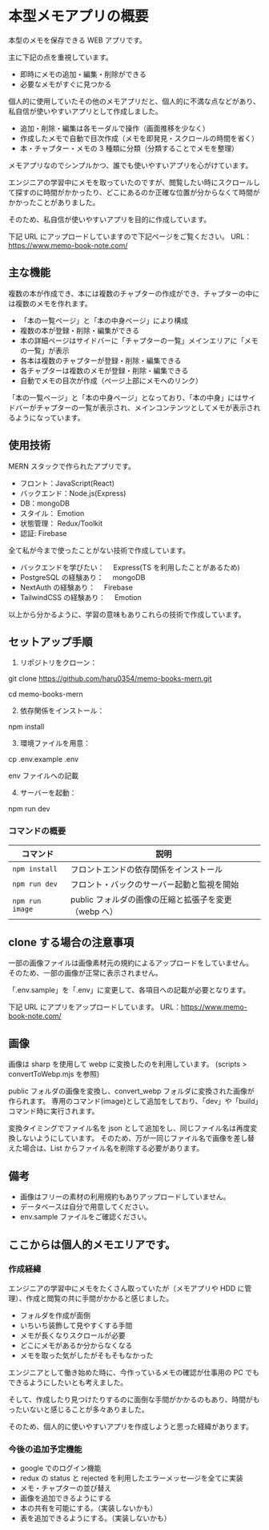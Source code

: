 # 本型メモアプリの概要

本型のメモを保存できる WEB アプリです。

主に下記の点を重視しています。

- 即時にメモの追加・編集・削除ができる
- 必要なメモがすぐに見つかる

個人的に使用していたその他のメモアプリだと、個人的に不満な点などがあり、私自信が使いやすいアプリとして作成しました。

- 追加・削除・編集は各モーダルで操作（画面推移を少なく）
- 作成したメモで自動で目次作成（メモを即発見・スクロールの時間を省く）
- 本・チャプター・メモの 3 種類に分類（分類することでメモを整理）

メモアプリなのでシンプルかつ、誰でも使いやすいアプリを心がけています。

エンジニアの学習中にメモを取っていたのですが、閲覧したい時にスクロールして探すのに時間がかかったり、どこにあるのか正確な位置が分からなくて時間がかかったことがありました。

そのため、私自信が使いやすいアプリを目的に作成しています。

下記 URL にアップロードしていますので下記ページをご覧ください。
URL：https://www.memo-book-note.com/

## 主な機能

複数の本が作成でき、本には複数のチャプターの作成ができ、チャプターの中には複数のメモを作れます。

- 「本の一覧ページ」と「本の中身ページ」により構成
- 複数の本が登録・削除・編集ができる
- 本の詳細ページはサイドバーに「チャプターの一覧」メインエリアに「メモの一覧」が表示
- 各本は複数のチャプターが登録・削除・編集できる
- 各チャプターは複数のメモが登録・削除・編集できる
- 自動でメモの目次が作成（ページ上部にメモへのリンク）

「本の一覧ページ」と「本の中身ページ」となっており、「本の中身」にはサイドバーがチャプターの一覧が表示され、メインコンテンツとしてメモが表示されるようになっています。

## 使用技術

MERN スタックで作られたアプリです。

- フロント：JavaScript(React)
- バックエンド：Node.js(Express)
- DB：mongoDB
- スタイル： Emotion
- 状態管理： Redux/Toolkit
- 認証: Firebase

全て私が今まで使ったことがない技術で作成しています。

- バックエンドを学びたい：　 Express(TS を利用したことがあるため)
- PostgreSQL の経験あり：　 mongoDB
- NextAuth の経験あり：　 Firebase
- TailwindCSS の経験あり：　 Emotion

以上から分かるように、学習の意味もありこれらの技術で作成しています。

## セットアップ手順

1. リポジトリをクローン：

git clone https://github.com/haru0354/memo-books-mern.git

cd memo-books-mern

2. 依存関係をインストール：

npm install

3. 環境ファイルを用意：

cp .env.example .env

env ファイルへの記載

4. サーバーを起動：

npm run dev

### コマンドの概要

| コマンド        | 説明                                                 |
| --------------- | ---------------------------------------------------- |
| `npm install`   | フロントエンドの依存関係をインストール               |
| `npm run dev`   | フロント・バックのサーバー起動と監視を開始           |
| `npm run image` | public フォルダの画像の圧縮と拡張子を変更（webp へ） |

## clone する場合の注意事項

一部の画像ファイルは画像素材元の規約によるアップロードをしていません。
そのため、一部の画像が正常に表示されません。

「.env.sample」を「.env」に変更して、各項目への記載が必要となります。

下記 URL にアプリをアップロードしています。
URL：https://www.memo-book-note.com/

## 画像

画像は sharp を使用して webp に変換したのを利用しています。
(scripts > convertToWebp.mjs を参照)

public フォルダの画像を変換し、convert_webp フォルダに変換された画像が作られます。
専用のコマンド(image)として追加をしており、「dev」や「build」コマンド時に実行されます。

変換タイミングでファイル名を json として追加をし、同じファイル名は再度変換しないようにしています。
そのため、万が一同じファイル名で画像を差し替えた場合は、List からファイル名を削除する必要があります。

## 備考

- 画像はフリーの素材の利用規約もありアップロードしていません。
- データベースは自分で用意してください。
- env.sample ファイルをご確認ください。

## ここからは個人的メモエリアです。

### 作成経緯

エンジニアの学習中にメモをたくさん取っていたが（メモアプリや HDD に管理）、作成と閲覧の共に手間がかかると感じました。

- フォルダを作成が面倒
- いちいち装飾して見やすくする手間
- メモが長くなりスクロールが必要
- どこにメモがあるか分からなくなる
- メモを取った気がしたがそもそもなかった

エンジニアとして働き始めた時に、今作っているメモの確認が仕事用の PC でもできるようにしたいとも考えました。

そして、作成したり見つけたりするのに面倒な手間がかかるのもあり、時間がもったいないと感じることが多々ありました。

そのため、個人的に使いやすいアプリを作成しようと思った経緯があります。

### 今後の追加予定機能

- google でのログイン機能
- redux の status と rejected を利用したエラーメッセ―ジを全てに実装
- メモ・チャプターの並び替え
- 画像を追加できるようにする
- 本の共有を可能にする。（実装しないかも）
- 表を追加できるようにする。（実装しないかも）
